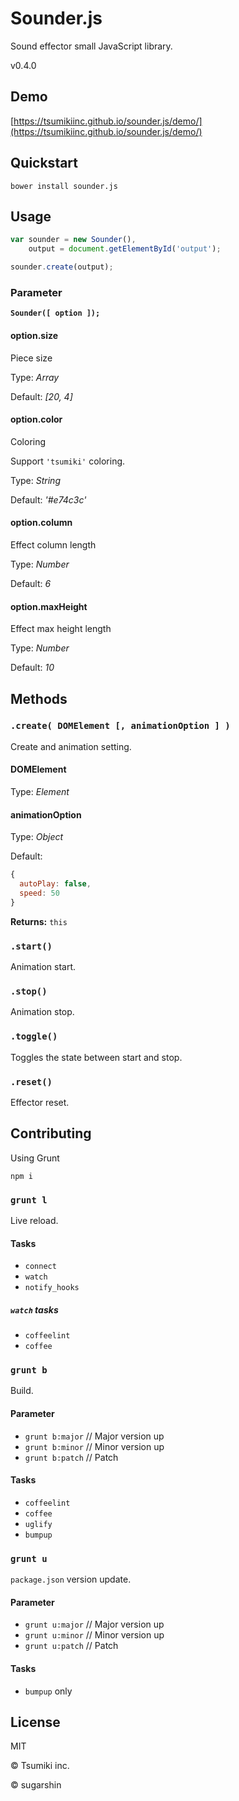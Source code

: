 # Sounder.js

Sound effector small JavaScript library.

v0.4.0

## Demo

[https://tsumikiinc.github.io/sounder.js/demo/](https://tsumikiinc.github.io/sounder.js/demo/)

## Quickstart

```shell
bower install sounder.js
```

## Usage

```javascript
var sounder = new Sounder(),
    output = document.getElementById('output');

sounder.create(output);
```

### Parameter

**`Sounder([ option ]);`**

#### option.size

Piece size

Type: *Array*

Default: *[20, 4]*

#### option.color

Coloring

Support `'tsumiki'` coloring.

Type: *String*

Default: *'#e74c3c'*

#### option.column

Effect column length

Type: *Number*

Default: *6*

#### option.maxHeight

Effect max height length

Type: *Number*

Default: *10*

## Methods

### `.create( DOMElement [, animationOption ] )`

Create and animation setting.

#### DOMElement

Type: *Element*

#### animationOption

Type: *Object*

Default:

```javascript
{
  autoPlay: false,
  speed: 50
}
```

**Returns:** `this`

### `.start()`

Animation start.

### `.stop()`

Animation stop.

### `.toggle()`

Toggles the state between start and stop.

### `.reset()`

Effector reset.

## Contributing

Using Grunt

```shell
npm i
```

### `grunt l`

Live reload.

#### Tasks

* `connect`
* `watch`
* `notify_hooks`

##### `watch` tasks

* `coffeelint`
* `coffee`

### `grunt b`

Build.

#### Parameter

* `grunt b:major` // Major version up
* `grunt b:minor` // Minor version up
* `grunt b:patch` // Patch

#### Tasks

* `coffeelint`
* `coffee`
* `uglify`
* `bumpup`

### `grunt u`

`package.json` version update.

#### Parameter

* `grunt u:major` // Major version up
* `grunt u:minor` // Minor version up
* `grunt u:patch` // Patch

#### Tasks

* `bumpup` only

## License

MIT

© Tsumiki inc.

© sugarshin
